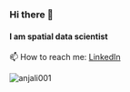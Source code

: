 ### Hi there 👋

#### I am spatial data scientist

📫 How to reach me: [LinkedIn](https://www.linkedin.com/in/jakob-j-schneider)

<p><img align="center" src="https://github-readme-stats.vercel.app/api?username=jschneids&show_icons=true&theme=radical" alt="anjali001" /></p>

<!--
**JSchneids/JSchneids** is a ✨ _special_ ✨ repository because its `README.md` (this file) appears on your GitHub profile.

Here are some ideas to get you started:

- 🔭 I’m currently working on ...
- 🌱 I’m currently learning ...
- 👯 I’m looking to collaborate on ...
- 🤔 I’m looking for help with ...
- 💬 Ask me about ...
- 📫 How to reach me: ...
- 😄 Pronouns: ...
- ⚡ Fun fact: ...
-->
